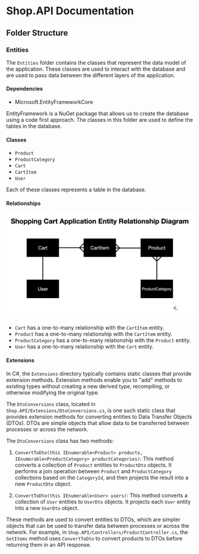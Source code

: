 ﻿# Shop.API Documentation

## Folder Structure

### Entities

The `Entities` folder contains the classes that represent the data model of the application.
These classes are used to interact with the database and are used to pass data between the different layers of the
application.

#### Dependencies

- Microsoft.EntityFrameworkCore

EntityFramework is a NuGet package that allows us to create the database using a code first approach.
The classes in this folder are used to define the tables in the database.

#### Classes

- `Product`
- `ProductCategory`
- `Cart`
- `CartItem`
- `User`

Each of these classes represents a table in the database.

#### Relationships

![Entity Relationship Diagram](./EntityRelationshipDiagram.png)

- `Cart` has a one-to-many relationship with the `CartItem` entity.
- `Product` has a one-to-many relationship with the `CartItem` entity.
- `ProductCategory` has a one-to-many relationship with the `Product` entity.
- `User` has a one-to-many relationship with the `Cart` entity.

#### Extensions

In C#, the `Extensions` directory typically contains static classes that provide extension methods. Extension methods
enable you to "add" methods to existing types without creating a new derived type, recompiling, or otherwise modifying
the original type.

The `DtoConversions` class, located in `Shop.API/Extensions/DtoConversions.cs`, is one such static class that provides
extension methods for converting entities to Data Transfer Objects (DTOs). DTOs are simple objects that allow data to be
transferred between processes or across the network.

The `DtoConversions` class has two methods:

1. `ConvertToDto(this IEnumerable<Product> products, IEnumerable<ProductCategory> productCategories)`: This method
   converts a collection of `Product` entities to `ProductDto` objects. It performs a join operation between `Product`
   and `ProductCategory` collections based on the `CategoryId`, and then projects the result into a new `ProductDto`
   object.

2. `ConvertToDto(this IEnumerable<User> users)`: This method converts a collection of `User` entities to `UserDto`
   objects. It projects each `User` entity into a new `UserDto` object.

These methods are used to convert entities to DTOs, which are simpler objects that can be used to transfer data between
processes or across the network. For example, in `Shop.API/Controllers/ProductController.cs`, the `GetItems` method
uses `ConvertToDto` to convert products to DTOs before returning them in an API response.